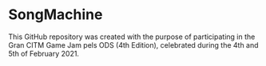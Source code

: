 # SongMachine
This GitHub repository was created with the purpose of participating in the Gran CITM Game Jam pels ODS (4th Edition), celebrated during the 4th and 5th of February 2021.
